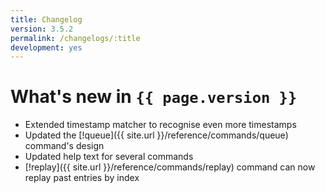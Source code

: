 ```yaml
---
title: Changelog
version: 3.5.2
permalink: /changelogs/:title
development: yes
---
```


# What's new in `{{ page.version }}`
- Extended timestamp matcher to recognise even more timestamps
- Updated the [!queue]({{ site.url }}/reference/commands/queue) command's design
- Updated help text for several commands
- [!replay]({{ site.url }}/reference/commands/replay) command can now replay past entries by index
